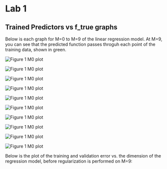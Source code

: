 # Lab 1

## Trained Predictors vs f_true graphs

Below is each graph for M=0 to M=9 of the linear regression model. At M=9, you can see that the predicted function passes throguh each point of the training data, shown in green. 

![Figure 1 M0 plot](figures/M0.png)

![Figure 1 M0 plot](figures/M1.png)

![Figure 1 M0 plot](figures/M2.png)

![Figure 1 M0 plot](figures/M3.png)

![Figure 1 M0 plot](figures/M4.png)

![Figure 1 M0 plot](figures/M5.png)

![Figure 1 M0 plot](figures/M6.png)

![Figure 1 M0 plot](figures/M7.png)

![Figure 1 M0 plot](figures/M8.png)

![Figure 1 M0 plot](figures/M9.png)

Below is the plot of the training and validation error vs. the dimension of the regression model, before regularization is performed on M=9:

